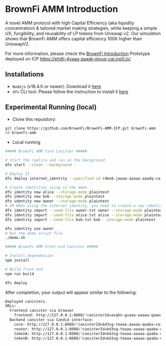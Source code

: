 # BrownFi AMM Introduction

A novel AMM protocol with high Capital Efficiency (aka liquidity concentration) & tailored market making strategies, while keeping a simple UX, fungibility, and reusability of LP tokens from Uniswap v2. Our simulation shows that BrownFi AMM offers capital efficiency 100X higher than UniswapV2.  

For more information, please check the [BrownFi Introduction](https://github.com/BrownFi/BrownFi-AMM-ICP/blob/main/BrownFi.md)
Prototype deployed on ICP https://ehi6j-4yaaa-aaaak-qiouq-cai.icp0.io/

## Installations

- `Nodejs` (v18.4.0 or newer): Download it [here](https://nodejs.org/en/download)
- `dfx` CLI tool: Please follow the instruction to install it [here](https://internetcomputer.org/docs/current/developer-docs/getting-started/install/)

## Experimental Running (local)

- Clone this repository:

```bash
git clone https://github.com/BrownFi/BrownFi-AMM-ICP.git brownfi-amm
cd brownfi-amm
```

- Local running

```bash
##### BrownFi AMM Core Canister #####

# Start the replica and run in the background
dfx start --clean --background

# Deploy II
dfx deploy internet_identity --specified-id rdmx6-jaaaa-aaaaa-aaadq-cai

# Create identities using in the demo
dfx identity new alice --storage-mode plaintext
dfx identity new bob --storage-mode plaintext
dfx identity new owner --storage-mode plaintext
# OR When using the internet identity, you need to create a new identity for the canister
dfx identity import --seed-file owner.txt owner --storage-mode plaintext
dfx identity import --seed-file alice.txt alice --storage-mode plaintext
dfx identity import --seed-file bob.txt bob --storage-mode plaintext

dfx identity use owner
# Run the demo script file
./demo.sh

##### BrownFi AMM Front-end Canister #####

# Install dependencies 
npm install

# Build front-end
npm run build

dfx deploy
```

After completion, your output will appear similar to the following:

```bash
Deployed canisters.
URLs:
  Frontend canister via browser
    frontend: http://127.0.0.1:8080/?canisterId=avqkn-guaaa-aaaaa-qaaea-cai
  Backend canister via Candid interface:
    core: http://127.0.0.1:8080/?canisterId=bd3sg-teaaa-aaaaa-qaaba-cai&id=be2us-64aaa-aaaaa-qaabq-cai
    router: http://127.0.0.1:8080/?canisterId=bd3sg-teaaa-aaaaa-qaaba-cai&id=bkyz2-fmaaa-aaaaa-qaaaq-cai
    tokenA: http://127.0.0.1:8080/?canisterId=bd3sg-teaaa-aaaaa-qaaba-cai&id=br5f7-7uaaa-aaaaa-qaaca-cai
    tokenB: http://127.0.0.1:8080/?canisterId=bd3sg-teaaa-aaaaa-qaaba-cai&id=bw4dl-smaaa-aaaaa-qaacq-cai
```
